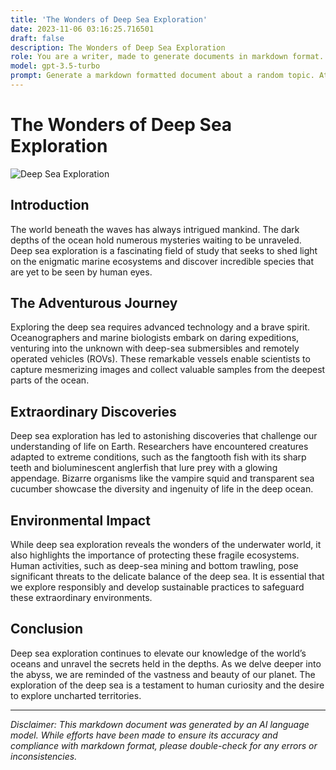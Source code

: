 ```yaml
---
title: 'The Wonders of Deep Sea Exploration'
date: 2023-11-06 03:16:25.716501
draft: false
description: The Wonders of Deep Sea Exploration
role: You are a writer, made to generate documents in markdown format. It is very important that all of the documents you generate are in valid markdown format.
model: gpt-3.5-turbo
prompt: Generate a markdown formatted document about a random topic. At the bottom, include a disclaimer explaining that the document was generated by you. The first line of the document should be the title. Make sure that the entire document is in proper markdown format, using a mix of various tags to make the document visually appealing.
---
```


# The Wonders of Deep Sea Exploration

![Deep Sea Exploration](https://www.example.com/deepsea.jpg)

## Introduction

The world beneath the waves has always intrigued mankind. The dark depths of the ocean hold numerous mysteries waiting to be unraveled. Deep sea exploration is a fascinating field of study that seeks to shed light on the enigmatic marine ecosystems and discover incredible species that are yet to be seen by human eyes.

## The Adventurous Journey

Exploring the deep sea requires advanced technology and a brave spirit. Oceanographers and marine biologists embark on daring expeditions, venturing into the unknown with deep-sea submersibles and remotely operated vehicles (ROVs). These remarkable vessels enable scientists to capture mesmerizing images and collect valuable samples from the deepest parts of the ocean.

## Extraordinary Discoveries

Deep sea exploration has led to astonishing discoveries that challenge our understanding of life on Earth. Researchers have encountered creatures adapted to extreme conditions, such as the fangtooth fish with its sharp teeth and bioluminescent anglerfish that lure prey with a glowing appendage. Bizarre organisms like the vampire squid and transparent sea cucumber showcase the diversity and ingenuity of life in the deep ocean.

## Environmental Impact

While deep sea exploration reveals the wonders of the underwater world, it also highlights the importance of protecting these fragile ecosystems. Human activities, such as deep-sea mining and bottom trawling, pose significant threats to the delicate balance of the deep sea. It is essential that we explore responsibly and develop sustainable practices to safeguard these extraordinary environments.

## Conclusion

Deep sea exploration continues to elevate our knowledge of the world’s oceans and unravel the secrets held in the depths. As we delve deeper into the abyss, we are reminded of the vastness and beauty of our planet. The exploration of the deep sea is a testament to human curiosity and the desire to explore uncharted territories.

---

*Disclaimer: This markdown document was generated by an AI language model. While efforts have been made to ensure its accuracy and compliance with markdown format, please double-check for any errors or inconsistencies.*